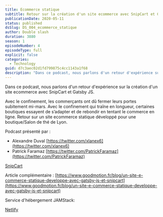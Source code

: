 ```yaml
---
title: Ecommerce statique
subtitle: Retour sur la création d'un site ecommerce avec SnipCart et Gatsby JS
publicationDate: 2020-05-11
status: published
dsSlug: DS_004_ecommerce_statique
author: Double slash
duration: 3880
season: 1
episodeNumber: 4
episodeType: full
explicit: false
categories:
  - Technology
guid: d7c3aec02d1fd799875c4cc1143a1f68
description: "Dans ce podcast, nous parlons d'un retour d'expérience sur la création d'un site ecommerce avec SnipCart et Gatsby JS. Avec le confinement, les commerçants ont dû fermer leurs portes subitement mi-mars. Avec le confinement qui traîne en longueur, certaines boutiques essayent de s’adapter et de rebondir en tentant le commerce en ligne. Retour sur un site ecommerce statique développé pour une boutique/Salon de thé de Lyon. Podcast présenté par : Alexandre Duval https://twitter.com/xlanex6 Patrick Faramaz https://twitter.com/PatrickFaramaz SnipCart Article complémentaire : https://www.goodmotion.fr/blog/un-site-e-commerce-statique-developpe-avec-gatsby-js-et-snipcart Service d'hébergement JAMStack: Netlify"
---
```


Dans ce podcast, nous parlons d'un retour d'expérience sur la création d'un site ecommerce avec SnipCart et Gatsby JS.

Avec le confinement, les commerçants ont dû fermer leurs portes subitement mi-mars. Avec le confinement qui traîne en longueur, certaines boutiques essayent de s’adapter et de rebondir en tentant le commerce en ligne.
Retour sur un site ecommerce statique développé pour une boutique/Salon de thé de Lyon.

Podcast présenté par :

- Alexandre Duval [https://twitter.com/xlanex6](https://twitter.com/xlanex6)
- Patrick Faramaz [https://twitter.com/PatrickFaramaz](https://twitter.com/PatrickFaramaz)

[SnipCart](https://snipcart.com/)

Article complémentaire :
[https://www.goodmotion.fr/blog/un-site-e-commerce-statique-developpe-avec-gatsby-js-et-snipcart](https://www.goodmotion.fr/blog/un-site-e-commerce-statique-developpe-avec-gatsby-js-et-snipcart)

Service d'hébergement JAMStack:

[Netlify](https://www.netlify.com/)
